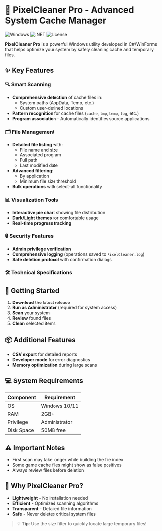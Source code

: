 # 🧹 PixelCleaner Pro - Advanced System Cache Manager

![Windows](https://img.shields.io/badge/Windows-10%2F11-0078D6?logo=windows) 
![.NET](https://img.shields.io/badge/.NET%20Framework-4.8-512BD4?logo=dotnet) 
![License](https://img.shields.io/badge/License-MIT-green)

**PixelCleaner Pro** is a powerful Windows utility developed in C#/WinForms that helps optimize your system by safely cleaning cache and temporary files.

## ✨ Key Features

### 🔍 Smart Scanning
- **Comprehensive detection** of cache files in:
  - System paths (AppData, Temp, etc.)
  - Custom user-defined locations
- **Pattern recognition** for cache files (`cache`, `tmp`, `temp`, `log`, etc.)
- **Program association** - Automatically identifies source applications

### 🗂️ File Management
- **Detailed file listing** with:
  - File name and size
  - Associated program
  - Full path
  - Last modified date
- **Advanced filtering**:
  - By application
  - Minimum file size threshold
- **Bulk operations** with select-all functionality

### 📊 Visualization Tools
- **Interactive pie chart** showing file distribution
- **Dark/Light themes** for comfortable usage
- **Real-time progress tracking**

### 🔒 Security Features
- **Admin privilege verification**
- **Comprehensive logging** (operations saved to `PixelCleaner.log`)
- **Safe deletion protocol** with confirmation dialogs

### 🛠️ Technical Specifications


## 🚀 Getting Started

1. **Download** the latest release
2. **Run as Administrator** (required for system access)
3. **Scan** your system
4. **Review** found files
5. **Clean** selected items

## 📦 Additional Features
- **CSV export** for detailed reports
- **Developer mode** for error diagnostics
- **Memory optimization** during large scans

## 💻 System Requirements
| Component | Requirement |
|-----------|-------------|
| OS        | Windows 10/11 |
| RAM       | 2GB+        |
| Privilege | Administrator |
| Disk Space| 50MB free   |

## ⚠️ Important Notes
- First scan may take longer while building the file index
- Some game cache files might show as false positives
- Always review files before deletion

## 🌟 Why PixelCleaner Pro?
- **Lightweight** - No installation needed
- **Efficient** - Optimized scanning algorithms
- **Transparent** - Detailed file information
- **Safe** - Never deletes critical system files

> 💡 **Tip**: Use the size filter to quickly locate large temporary files!
